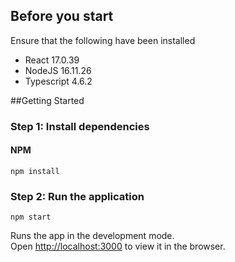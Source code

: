 ## Before you start

Ensure that the following have been installed
- React 17.0.39
- NodeJS 16.11.26
- Typescript 4.6.2

##Getting Started
### Step 1: Install dependencies

#### NPM
```shell
npm install
```

### Step 2: Run the application
```shell
npm start
```

Runs the app in the development mode.\
Open [http://localhost:3000](http://localhost:3000) to view it in the browser.
